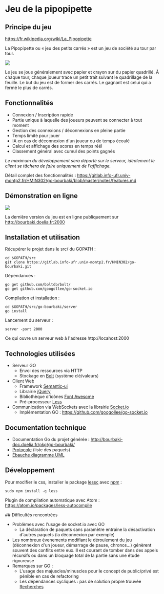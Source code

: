 # Jeu de la pipopipette

## Principe du jeu

https://fr.wikipedia.org/wiki/La_Pipopipette

La Pipopipette ou « jeu des petits carrés » est un jeu de société au tour par tour.

![](http://jeuxstrategieter.free.fr/jeu_pipopipette/ex1.jpg)

Le jeu se joue généralement avec papier et crayon sur du papier quadrillé. À chaque tour, chaque joueur trace un petit trait suivant le quadrillage de la feuille. Le but du jeu est de former des carrés. Le gagnant est celui qui a fermé le plus de carrés.

## Fonctionnalités

- Connexion / Inscription rapide
- Partie unique à laquelle des joueurs peuvent se connecter à tout moment
- Gestion des connexions / déconnexions en pleine partie
- Temps limité pour jouer
- IA en cas de déconnexion d'un joueur ou de temps écoulé
- Calcul et affichage des scores en temps réél
- Classement général avec cumul des points gagnés

*Le maximum du développement sera déporté sur le serveur, idéalement le client se tâchera de faire uniquement de l'affichage.*

Détail complet des fonctionnalités :  https://gitlab.info-ufr.univ-montp2.fr/HMIN302/go-bourbaki/blob/master/notes/features.md

## Démonstration en ligne

[![](http://doelia.fr/gobk-screen.png)](http://bourbaki.doelia.fr:2000)

La dernière version du jeu est en ligne publiquement sur http://bourbaki.doelia.fr:2000

## Installation et utilisation

Récupérer le projet dans le src/ du GOPATH :
```
cd $GOPATH/src
git clone https://gitlab.info-ufr.univ-montp2.fr/HMIN302/go-bourbaki.git
```

Dépendances :
```
go get github.com/boltdb/bolt/
go get github.com/googollee/go-socket.io
```

Compilation et installation :
```
cd $GOPATH/src/go-bourbaki/server
go install
```

Lancement du serveur :
```
server -port 2000
```
Ce qui ouvre un serveur web à l'adresse http://locahost:2000

## Technologies utilisées

- Serveur GO
    - Envoi des ressources via HTTP
    - Stockage en [Bolt](https://github.com/boltdb/bolt) (système clé/valeurs)
- Client Web
    - Framework [Semantic-ui](http://semantic-ui.com/)
    - Librairie [jQuery](https://jquery.com/)
    - Bibliothèque d'icônes [Font Awesome](http://fortawesome.github.io/Font-Awesome/icons/)
    - Pré-processeur  [Less](http://lesscss.org/)
- Communication via WebSockets avec la librairie [Socket.io](http://socket.io/)
    - Implémentation GO : https://github.com/googollee/go-socket.io

## Documentation technique
- Documentation Go du projet générée : http://bourbaki-doc.doelia.fr/pkg/go-bourbaki/
- [Protocole](https://gitlab.info-ufr.univ-montp2.fr/HMIN302/go-bourbaki/blob/master/notes/protocol.md) (liste des paquets)
- [Ébauche diagramme UML](https://gitlab.info-ufr.univ-montp2.fr/HMIN302/go-bourbaki/raw/master/notes/UMLBourbaki.pdf)

## Développement

Pour modifier le css, installer le package [lessc](http://lesscss.org/) avec [npm](https://www.npmjs.com/) :
```
sudo npm install -g less
```
Plugin de compilation automatique avec Atom : https://atom.io/packages/less-autocompile


## Difficultés rencontrées
- Problèmes avec l'usage de socket.io avec GO
    - La déclaration de paquets sans paramètre entraine la désactivation d'autres paquets (la déconnexion par exemple)
- Les nombreux évenements modifiant le déroulement du jeu (déconnexion d'un joueur, démarrage de pause, chronos...) génèrent souvent des conflits entre eux. Il est courant de tomber dans des appels récursifs ou dans un bloquage total de la partie sans une étude rigoureuse
- Remarques sur GO :
  - L'usage des majuscles/minuscles pour le concept de public/privé est pénible en cas de refactoring
  - Les dépendances cycliques : pas de solution propre trouvée
    [Recherches](https://groups.google.com/forum/#!topic/golang-nuts/Lj4RD3SLg6M)
